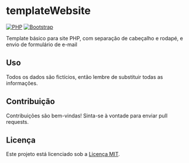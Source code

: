 # templateWebsite

[![PHP](https://shields.io/badge/php-8.svg)](https://www.php.net/releases/8.0/en.php)
[![Bootstrap](https://shields.io/badge/bootstrap-5.svg)](https://getbootstrap.com/docs/5.3/getting-started/introduction/)

Template básico para site PHP, com separação de cabeçalho e rodapé, e envio de formulário de e-mail

## Uso

Todos os dados são fictícios, então lembre de substituir todas as informações.

## Contribuição

Contribuições são bem-vindas! Sinta-se à vontade para enviar pull requests.

## Licença

Este projeto está licenciado sob a [Licença MIT](LICENSE).
